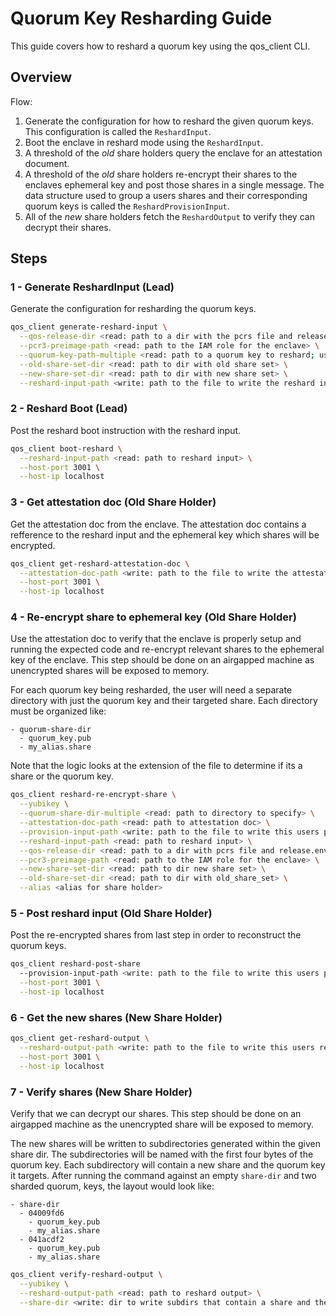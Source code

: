 # Quorum Key Resharding Guide

This guide covers how to reshard a quorum key using the qos_client CLI.

## Overview

Flow:

1) Generate the configuration for how to reshard the given quorum keys. This configuration is called the `ReshardInput`.
2) Boot the enclave in reshard mode using the `ReshardInput`.
3) A threshold of the _old_ share holders query the enclave for an attestation document.
4) A threshold of the _old_ share holders re-encrypt their shares to the enclaves ephemeral key and post those shares in a single message. The data structure used to group a users shares and their corresponding quorum keys is called the `ReshardProvisionInput`.
5) All of the _new_ share holders fetch the `ReshardOutput` to verify they can decrypt their shares.

## Steps

### 1 - Generate ReshardInput (Lead)

Generate the configuration for resharding the quorum keys.

```sh
qos_client generate-reshard-input \
  --qos-release-dir <read: path to a dir with the pcrs file and release.env> \
  --pcr3-preimage-path <read: path to the IAM role for the enclave> \
  --quorum-key-path-multiple <read: path to a quorum key to reshard; use this flag multiple times to specify multiple quorum key paths> \
  --old-share-set-dir <read: path to dir with old share set> \
  --new-share-set-dir <read: path to dir with new share set> \
  --reshard-input-path <write: path to the file to write the reshard input>
```

### 2 - Reshard Boot (Lead)

Post the reshard boot instruction with the reshard input.

```sh
qos_client boot-reshard \
  --reshard-input-path <read: path to reshard input> \
  --host-port 3001 \
  --host-ip localhost
```

### 3 - Get attestation doc (Old Share Holder)

Get the attestation doc from the enclave. The attestation doc contains a refference to the reshard input and the ephemeral key which shares will be encrypted.

```sh
qos_client get-reshard-attestation-doc \
  --attestation-doc-path <write: path to the file to write the attestation doc to> \
  --host-port 3001 \
  --host-ip localhost
```

### 4 - Re-encrypt share to ephemeral key (Old Share Holder)

Use the attestation doc to verify that the enclave is properly setup and running the expected code and re-encrypt relevant shares to the ephemeral key of the enclave. This step should be done on an airgapped machine as unencrypted shares will be exposed to memory.

For each quorum key being resharded, the user will need a separate directory with just the quorum key and their targeted share. Each directory must be organized like:

```
- quorum-share-dir
  - quorum_key.pub
  - my_alias.share
```

Note that the logic looks at the extension of the file to determine if its a share or the quorum key.

```sh
qos_client reshard-re-encrypt-share \
  --yubikey \
  --quorum-share-dir-multiple <read: path to directory to specify> \
  --attestation-doc-path <read: path to attestation doc> \
  --provision-input-path <write: path to the file to write this users provision input> \
  --reshard-input-path <read: path to reshard input> \
  --qos-release-dir <read: path to a dir with pcrs file and release.env> \
  --pcr3-preimage-path <read: path to the IAM role for the enclave> \
  --new-share-set-dir <read: path to dir new share set> \
  --old-share-set-dir <read: path to dir with old_share_set> \
  --alias <alias for share holder>
```

### 5 - Post reshard input (Old Share Holder)

Post the re-encrypted shares from last step in order to reconstruct the quorum keys.

```sh
qos_client reshard-post-share
  --provision-input-path <write: path to the file to write this users provision input> \
  --host-port 3001 \
  --host-ip localhost
```

### 6 - Get the new shares (New Share Holder)

```sh
qos_client get-reshard-output \
  --reshard-output-path <write: path to the file to write this users reshard output> \
  --host-port 3001 \
  --host-ip localhost
```

### 7 - Verify shares (New Share Holder)

Verify that we can decrypt our shares. This step should be done on an airgapped machine as the unencrypted share will be exposed to memory.

The new shares will be written to subdirectories generated within the given share dir. The subdirectories will be named with the first four bytes of the quorum key. Each subdirectory will contain a new share and the quorum key it targets. After running the command against an empty `share-dir` and two sharded quorum, keys, the layout would look like:

```
- share-dir
  - 04009fd6
    - quorum_key.pub
    - my_alias.share
  - 041acdf2
    - quorum_key.pub
    - my_alias.share
```

```sh
qos_client verify-reshard-output \
  --yubikey \
  --reshard-output-path <read: path to reshard output> \
  --share-dir <write: dir to write subdirs that contain a share and the targeted quorum key>
```
